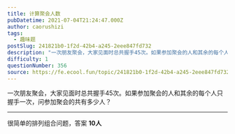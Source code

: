 ```yaml
---
title: 计算聚会人数
pubDatetime: 2021-07-04T21:24:47.000Z
author: caorushizi
tags:
  - 趣味题
postSlug: 241821b0-1f2d-42b4-a245-2eee847fd732
description: "一次朋友聚会，大家见面时总共握手45次。如果参加聚会的人和其余的每个人只握手一次，问参加聚会的共有多少人？ 很简单的排列组合问题，答案 10人 "
difficulty: 1
questionNumber: 356
source: https://fe.ecool.fun/topic/241821b0-1f2d-42b4-a245-2eee847fd732
---
```


一次朋友聚会，大家见面时总共握手45次。如果参加聚会的人和其余的每个人只握手一次，问参加聚会的共有多少人？

---

很简单的排列组合问题，答案 **10人**
